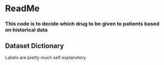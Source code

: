 # ReadMe
### This code is to decide which drug to be given to patients based on historical data

## Dataset Dictionary
Labels are pretty much self explanotory
